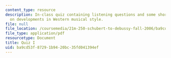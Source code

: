 ```yaml
---
content_type: resource
description: In-class quiz containing listening questions and some short essay questions
  on developments in Western musical style.
file: null
file_location: /coursemedia/21m-250-schubert-to-debussy-fall-2006/ba9cd53f87291b9420bc35fd041394ef_quiz1.pdf
file_type: application/pdf
resourcetype: Document
title: Quiz I
uid: ba9cd53f-8729-1b94-20bc-35fd041394ef
---
```

